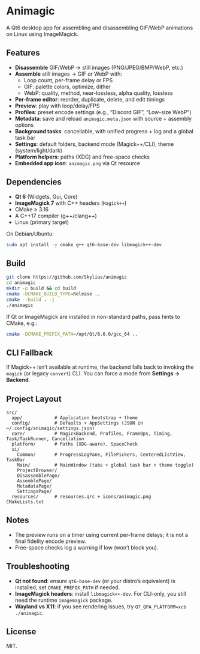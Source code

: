 # Animagic

A Qt6 desktop app for assembling and disassembling GIF/WebP animations on Linux using ImageMagick.

## Features

- **Disassemble** GIF/WebP → still images (PNG/JPEG/BMP/WebP, etc.)
- **Assemble** still images → GIF or WebP with:
  - Loop count, per-frame delay or FPS
  - GIF: palette colors, optimize, dither
  - WebP: quality, method, near-lossless, alpha quality, lossless
- **Per-frame editor**: reorder, duplicate, delete, and edit timings
- **Preview**: play with loop/delay/FPS
- **Profiles**: preset encode settings (e.g., “Discord GIF”, “Low-size WebP”)
- **Metadata**: save and reload `animagic.meta.json` with source + assembly options
- **Background tasks**: cancellable, with unified progress + log and a global task bar
- **Settings**: default folders, backend mode (Magick++/CLI), theme (system/light/dark)
- **Platform helpers**: paths (XDG) and free-space checks
- **Embedded app icon**: `animagic.png` via Qt resource

## Dependencies

- **Qt 6** (Widgets, Gui, Core)
- **ImageMagick 7** with C++ headers (`Magick++`)
- CMake ≥ 3.16
- A C++17 compiler (g++/clang++)
- Linux (primary target)

On Debian/Ubuntu:
```bash
sudo apt install -y cmake g++ qt6-base-dev libmagick++-dev
```

## Build

```bash
git clone https://github.com/Skylius/animagic
cd animagic
mkdir -p build && cd build
cmake -DCMAKE_BUILD_TYPE=Release ..
cmake --build . -j
./animagic
```

If Qt or ImageMagick are installed in non-standard paths, pass hints to CMake, e.g.:

```bash
cmake -DCMAKE_PREFIX_PATH=/opt/Qt/6.6.0/gcc_64 ..
```

## CLI Fallback

If Magick++ isn’t available at runtime, the backend falls back to invoking the `magick` (or legacy `convert`) CLI. You can force a mode from **Settings → Backend**.

## Project Layout

```
src/
  app/            # Application bootstrap + theme
  config/         # Defaults + AppSettings (JSON in ~/.config/animagic/settings.json)
  core/           # MagickBackend, Profiles, FrameOps, Timing, Task/TaskRunner, Cancellation
  platform/       # Paths (XDG-aware), SpaceCheck
  ui/
    Common/       # ProgressLogPane, FilePickers, CenteredListView, TaskBar
    Main/         # MainWindow (tabs + global task bar + theme toggle)
    ProjectBrowser/
    DisassemblePage/
    AssemblePage/
    MetadataPage/
    SettingsPage/
  resources/      # resources.qrc + icons/animagic.png
CMakeLists.txt
```

## Notes

- The preview runs on a timer using current per-frame delays; it is not a final fidelity encode preview.
- Free-space checks log a warning if low (won’t block you).

## Troubleshooting

- **Qt not found**: ensure `qt6-base-dev` (or your distro’s equivalent) is installed; set `CMAKE_PREFIX_PATH` if needed.
- **ImageMagick headers**: install `libmagick++-dev`. For CLI-only, you still need the runtime `imagemagick` package.
- **Wayland vs X11**: if you see rendering issues, try `QT_QPA_PLATFORM=xcb ./animagic`.

## License

MIT.
